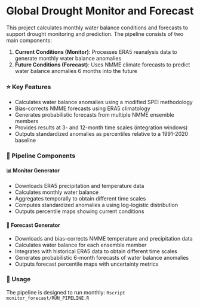 # Global Drought Monitor and Forecast

This project calculates monthly water balance conditions and forecasts to support drought monitoring and prediction. The pipeline consists of two main components:

1.  **Current Conditions (Monitor)**: Processes ERA5 reanalysis data to generate monthly water balance anomalies
2.  **Future Conditions (Forecast)**: Uses NMME climate forecasts to predict water balance anomalies 6 months into the future

### ⭐ Key Features

-   Calculates water balance anomalies using a modified SPEI methodology
-   Bias-corrects NMME forecasts using ERA5 climatology
-   Generates probabilistic forecasts from multiple NMME ensemble members
-   Provides results at 3- and 12-month time scales (integration windows)
-   Outputs standardized anomalies as percentiles relative to a 1991-2020 baseline

### 🔧 Pipeline Components

#### 📊 Monitor Generator

-   Downloads ERA5 precipitation and temperature data
-   Calculates monthly water balance
-   Aggregates temporally to obtain different time scales
-   Computes standardized anomalies a using log-logistic distribution
-   Outputs percentile maps showing current conditions

#### 🔮 Forecast Generator

-   Downloads and bias-corrects NMME temperature and precipitation data
-   Calculates water balance for each ensemble member
-   Integrates with historical ERA5 data to obtain different time scales
-   Generates probabilistic 6-month forecasts of water balance anomalies
-   Outputs forecast percentile maps with uncertainty metrics

### 🚀 Usage

The pipeline is designed to run monthly: `Rscript monitor_forecast/RUN_PIPELINE.R`
